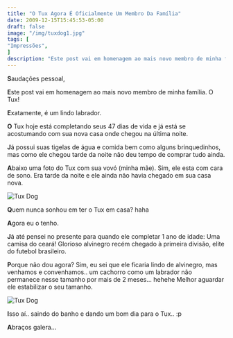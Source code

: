 ```yaml
---
title: "O Tux Agora É Oficialmente Um Membro Da Família"
date: 2009-12-15T15:45:53-05:00
draft: false
image: "/img/tuxdog1.jpg"
tags: [
"Impressões",
]
description: "Este post vai em homenagem ao mais novo membro de minha família. O Tux!"
---
```

**S**audações pessoal,

**E**ste post vai em homenagem ao mais novo membro de minha família. O Tux!

**E**xatamente, é um lindo labrador.

**O** Tux hoje está completando seus 47 dias de vida e já está se acostumando com sua nova casa onde chegou na última noite.

**J**á possui suas tigelas de água e comida bem como alguns brinquedinhos, mas como ele chegou tarde da noite não deu tempo de comprar tudo ainda.

**A**baixo uma foto do Tux com sua vovó (minha mãe). Sim, ele esta com cara de sono. Era tarde da noite e ele ainda não havia chegado em sua casa nova.

![Tux Dog](/img/tuxdog2.jpg)

**Q**uem nunca sonhou em ter o Tux em casa? haha

**A**gora eu o tenho.

**J**á até pensei no presente para quando ele completar 1 ano de idade: Uma camisa do ceará! Glorioso alvinegro recém chegado à primeira divisão, elite do futebol brasileiro.

**P**orque não dou agora? Sim, eu sei que ele ficaria lindo de alvinegro, mas venhamos e convenhamos.. um cachorro como um labrador não permanece nesse tamanho por mais de 2 meses... hehehe Melhor aguardar ele estabilizar o seu tamanho.

![Tux Dog](/img/tuxdog3.jpg)

**I**sso aí.. saindo do banho e dando um bom dia para o Tux.. :p

**A**braços galera...
